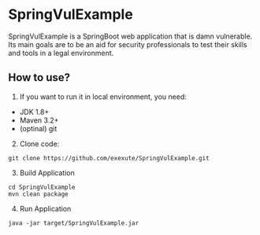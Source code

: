 # SpringVulExample
SpringVulExample is a SpringBoot web application that is damn vulnerable. Its main goals are to be an aid for security professionals to test their skills and tools in a legal environment.

## How to use?
1. If you want to run it in local environment, you need: 

* JDK 1.8+
* Maven 3.2+
* (optinal) git

2. Clone code:

```shell${-COPY}
git clone https://github.com/exexute/SpringVulExample.git
```

3. Build Application
```shell
cd SpringVulExample
mvn clean package
```

4. Run Application
```shell
java -jar target/SpringVulExample.jar
```


